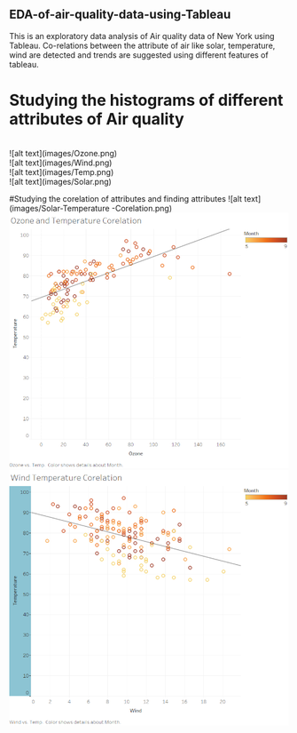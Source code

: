 ## EDA-of-air-quality-data-using-Tableau
This is an exploratory data analysis of Air quality data of New York using Tableau. Co-relations between the attribute of air like solar, temperature, wind are detected and trends are suggested using different features of tableau. 

# Studying the histograms of different attributes of Air quality
<br>
![alt text](images/Ozone.png)
<br>
![alt text](images/Wind.png)
<br>
![alt text](images/Temp.png)
<br>
![alt text](images/Solar.png)
<br>

#Studying the corelation of attributes and finding attributes
![alt text](images/Solar-Temperature -Corelation.png)
<br>
![alt text](images/Ozone-and-Temperature-Corelation.png)
<br>
![alt text](images/Wind-Temperature-Corelation.png)
<br>
